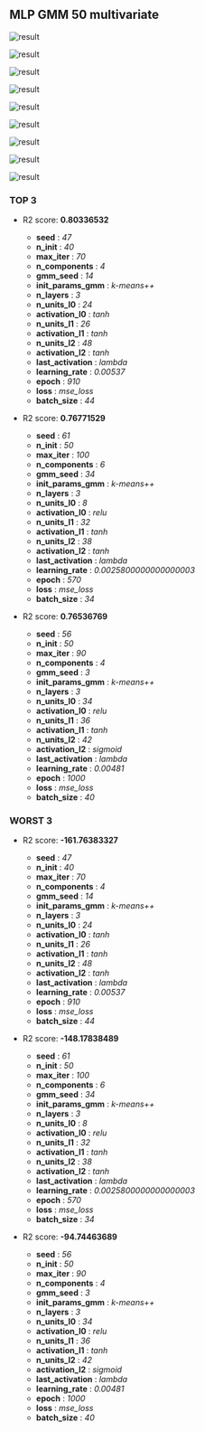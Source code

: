 ## MLP GMM 50 multivariate

![result](img/50_multivariate_importance_r2.png)

![result](img/50_multivariate_n_units_l0_r2.png)

![result](img/50_multivariate_epoch_r2.png)

![result](img/50_multivariate_n_layers_r2.png)

![result](img/50_multivariate_learning_rate_r2.png)

![result](img/50_multivariate_activation_l0_r2.png)

![result](img/50_multivariate_last_activation_r2.png)

![result](img/50_multivariate_batch_size_r2.png)

![result](img/50_multivariate_n_components_r2.png)
### TOP 3
- R2 score: **0.80336532**
	 - **seed** : *47*
	 - **n_init** : *40*
	 - **max_iter** : *70*
	 - **n_components** : *4*
	 - **gmm_seed** : *14*
	 - **init_params_gmm** : *k-means++*
	 - **n_layers** : *3*
	 - **n_units_l0** : *24*
	 - **activation_l0** : *tanh*
	 - **n_units_l1** : *26*
	 - **activation_l1** : *tanh*
	 - **n_units_l2** : *48*
	 - **activation_l2** : *tanh*
	 - **last_activation** : *lambda*
	 - **learning_rate** : *0.00537*
	 - **epoch** : *910*
	 - **loss** : *mse_loss*
	 - **batch_size** : *44*

- R2 score: **0.76771529**
	 - **seed** : *61*
	 - **n_init** : *50*
	 - **max_iter** : *100*
	 - **n_components** : *6*
	 - **gmm_seed** : *34*
	 - **init_params_gmm** : *k-means++*
	 - **n_layers** : *3*
	 - **n_units_l0** : *8*
	 - **activation_l0** : *relu*
	 - **n_units_l1** : *32*
	 - **activation_l1** : *tanh*
	 - **n_units_l2** : *38*
	 - **activation_l2** : *tanh*
	 - **last_activation** : *lambda*
	 - **learning_rate** : *0.0025800000000000003*
	 - **epoch** : *570*
	 - **loss** : *mse_loss*
	 - **batch_size** : *34*

- R2 score: **0.76536769**
	 - **seed** : *56*
	 - **n_init** : *50*
	 - **max_iter** : *90*
	 - **n_components** : *4*
	 - **gmm_seed** : *3*
	 - **init_params_gmm** : *k-means++*
	 - **n_layers** : *3*
	 - **n_units_l0** : *34*
	 - **activation_l0** : *relu*
	 - **n_units_l1** : *36*
	 - **activation_l1** : *tanh*
	 - **n_units_l2** : *42*
	 - **activation_l2** : *sigmoid*
	 - **last_activation** : *lambda*
	 - **learning_rate** : *0.00481*
	 - **epoch** : *1000*
	 - **loss** : *mse_loss*
	 - **batch_size** : *40*


### WORST 3
- R2 score: **-161.76383327**
	 - **seed** : *47*
	 - **n_init** : *40*
	 - **max_iter** : *70*
	 - **n_components** : *4*
	 - **gmm_seed** : *14*
	 - **init_params_gmm** : *k-means++*
	 - **n_layers** : *3*
	 - **n_units_l0** : *24*
	 - **activation_l0** : *tanh*
	 - **n_units_l1** : *26*
	 - **activation_l1** : *tanh*
	 - **n_units_l2** : *48*
	 - **activation_l2** : *tanh*
	 - **last_activation** : *lambda*
	 - **learning_rate** : *0.00537*
	 - **epoch** : *910*
	 - **loss** : *mse_loss*
	 - **batch_size** : *44*

- R2 score: **-148.17838489**
	 - **seed** : *61*
	 - **n_init** : *50*
	 - **max_iter** : *100*
	 - **n_components** : *6*
	 - **gmm_seed** : *34*
	 - **init_params_gmm** : *k-means++*
	 - **n_layers** : *3*
	 - **n_units_l0** : *8*
	 - **activation_l0** : *relu*
	 - **n_units_l1** : *32*
	 - **activation_l1** : *tanh*
	 - **n_units_l2** : *38*
	 - **activation_l2** : *tanh*
	 - **last_activation** : *lambda*
	 - **learning_rate** : *0.0025800000000000003*
	 - **epoch** : *570*
	 - **loss** : *mse_loss*
	 - **batch_size** : *34*

- R2 score: **-94.74463689**
	 - **seed** : *56*
	 - **n_init** : *50*
	 - **max_iter** : *90*
	 - **n_components** : *4*
	 - **gmm_seed** : *3*
	 - **init_params_gmm** : *k-means++*
	 - **n_layers** : *3*
	 - **n_units_l0** : *34*
	 - **activation_l0** : *relu*
	 - **n_units_l1** : *36*
	 - **activation_l1** : *tanh*
	 - **n_units_l2** : *42*
	 - **activation_l2** : *sigmoid*
	 - **last_activation** : *lambda*
	 - **learning_rate** : *0.00481*
	 - **epoch** : *1000*
	 - **loss** : *mse_loss*
	 - **batch_size** : *40*


